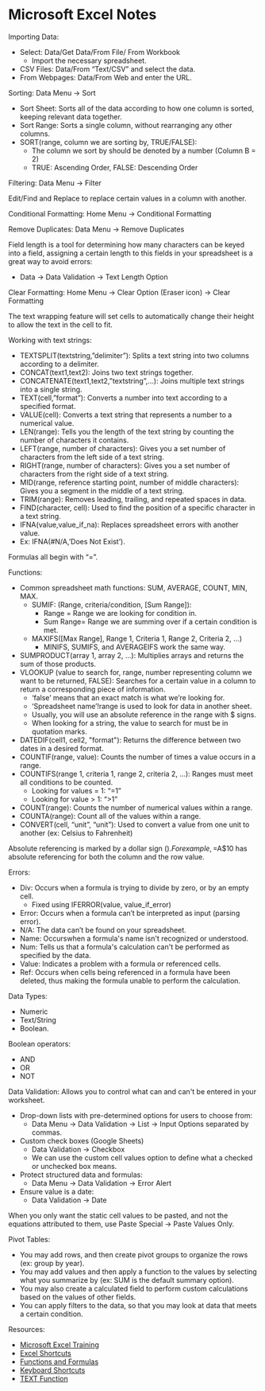# Microsoft Excel Notes
Importing Data: 
- Select: Data/Get Data/From File/ From Workbook
  - Import the necessary spreadsheet.
- CSV Files: Data/From “Text/CSV” and select the data.
- From Webpages: Data/From Web and enter the URL.

Sorting: Data Menu -> Sort
- Sort Sheet: Sorts all of the data according to how one column is sorted, keeping relevant data together.
- Sort Range: Sorts a single column, without rearranging any other columns.
- SORT(range, column we are sorting by, TRUE/FALSE): 
  - The column we sort by should be denoted by a number (Column B = 2)
  - TRUE: Ascending Order, FALSE: Descending Order

Filtering: Data Menu -> Filter

Edit/Find and Replace to replace certain values in a column with another.

Conditional Formatting: Home Menu -> Conditional Formatting

Remove Duplicates: Data Menu -> Remove Duplicates

Field length is a tool for determining how many characters can be keyed into a field, assigning a certain length to this fields in your spreadsheet is a great way to avoid errors:
- Data -> Data Validation -> Text Length Option

Clear Formatting: Home Menu -> Clear Option (Eraser icon) -> Clear Formatting

The text wrapping feature will set cells to automatically change their height to allow the text in the cell to fit.

Working with text strings: 
- TEXTSPLIT(textstring,”delimiter”): Splits a text string into two columns according to a delimiter.
- CONCAT(text1,text2): Joins two text strings together.
- CONCATENATE(text1,text2,”textstring”,…): Joins multiple text strings into a single string.
- TEXT(cell,”format”): Converts a number into text according to a specified format.
- VALUE(cell): Converts a text string that represents a number to a numerical value.
- LEN(range): Tells you the length of the text string by counting the number of characters it 	contains.
- LEFT(range, number of characters): Gives you a set number of characters from the left side of a 		text string.
- RIGHT(range, number of characters): Gives you a set number of characters from the right side of a 	text string.
- MID(range, reference starting point, number of middle characters): Gives you a segment in the 	middle of a text string.
- TRIM(range): Removes leading, trailing, and repeated spaces in data.
- FIND(character, cell): Used to find the position of a specific character in a text string.
- IFNA(value,value_if_na): Replaces spreadsheet errors with another value.
 - Ex: IFNA(#N/A,’Does Not Exist’).

Formulas all begin with “=”.

Functions:
- Common spreadsheet math functions: SUM, AVERAGE, COUNT, MIN, MAX.
  - SUMIF: (Range, criteria/condition, [Sum Range]):
    - Range = Range we are looking for condition in.
    - Sum Range= Range we are summing over if a certain condition is met.
  - MAXIFS([Max Range], Range 1, Criteria 1, Range 2, Criteria 2, …)
    - MINIFS, SUMIFS, and AVERAGEIFS work the same way.
- SUMPRODUCT(array 1, array 2, …): Multiplies arrays and returns the sum of those products.
- VLOOKUP (value to search for, range, number representing column we want to be returned, FALSE): Searches for a certain value in a column to return a corresponding piece of information.
  - ‘false’ means that an exact match is what we’re looking for.
  - ‘Spreadsheet name’!range is used to look for data in another sheet.
  - Usually, you will use an absolute reference in the range with $ signs.
  - When looking for a string, the value to search for must be in quotation marks.
- DATEDIF(cell1, cell2, "format"): Returns the difference between two dates in a desired format.
- COUNTIF(range, value): Counts the number of times a value occurs in a range.
- COUNTIFS(range 1, criteria 1, range 2, criteria 2, …): Ranges must meet all conditions to be counted.
  - Looking for values = 1: “=1”
  - Looking for value > 1: “>1”
- COUNT(range): Counts the number of numerical values within a range.
- COUNTA(range): Count all of the values within a range.
- CONVERT(cell, “unit”, “unit”): Used to convert a value from one unit to another (ex: Celsius to Fahrenheit)

Absolute referencing is marked by a dollar sign ($). For example, =$A$10 has absolute referencing for both the column and the row value.

Errors:
- Div: Occurs when a formula is trying to divide by zero, or by an empty cell.
  - Fixed using IFERROR(value, value_if_error)
- Error: Occurs when a formula can’t be interpreted as input (parsing error).
- N/A: The data can’t be found on your spreadsheet.
- Name: Occurswhen a formula's name isn't recognized or understood.
- Num:  Tells us that a formula's calculation can't be performed as specified by the data.
- Value: Indicates a problem with a formula or referenced cells.
- Ref: Occurs when cells being referenced in a formula have been deleted, thus making the formula unable to perform the calculation.

Data Types: 
- Numeric
- Text/String
- Boolean. 

Boolean operators: 
- AND
- OR
- NOT

Data Validation: Allows you to control what can and can't be entered in your worksheet.
- Drop-down lists with pre-determined options for users to choose from:
  - Data Menu -> Data Validation -> List -> Input Options separated by commas.
- Custom check boxes (Google Sheets)
  - Data Validation -> Checkbox
  - We can use the custom cell values option to define what a checked or unchecked box means.
- Protect structured data and formulas:
  - Data Menu -> Data Validation -> Error Alert
- Ensure value is a date: 
  - Data Validation -> Date

When you only want the static cell values to be pasted, and not the equations attributed to them, use Paste Special -> Paste Values Only.

Pivot Tables:
- You may add rows, and then create pivot groups to organize the rows (ex: group by year).
- You may add values and then apply a function to the values by selecting what you summarize by (ex: SUM is the default summary option).
- You may also create a calculated field to perform custom calculations based on the values  of other fields.
- You can apply filters to the data, so that you may look at data that meets a certain condition.

Resources: 
- [Microsoft Excel Training](https://support.microsoft.com/en-us/office/excel-video-training-9bc05390-e94c-46af-a5b3-d7c22f6990bb)
- [Excel Shortcuts](https://support.microsoft.com/en-us/office/keyboard-shortcuts-in-excel-1798d9d5-842a-42b8-9c99-9b7213f0040f)
- [Functions and Formulas](https://support.microsoft.com/en-us/office/formulas-and-functions-294d9486-b332-48ed-b489-abe7d0f9eda9?ui=en-US&rs=en-US&ad=US#id0eaabaaa=errors)
- [Keyboard Shortcuts](https://support.microsoft.com/en-us/windows/keyboard-shortcuts-in-windows-dcc61a57-8ff0-cffe-9796-cb9706c75eec)
- [TEXT Function](https://support.microsoft.com/en-us/office/text-function-20d5ac4d-7b94-49fd-bb38-93d29371225c)

